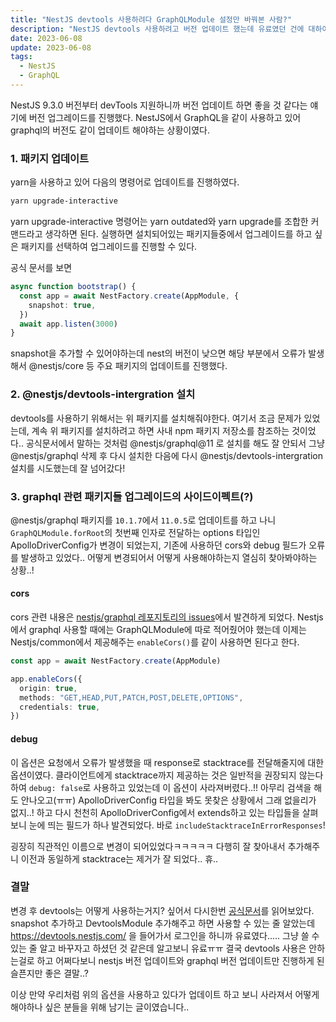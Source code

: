 ```yaml
---
title: "NestJS devtools 사용하려다 GraphQLModule 설정만 바꿔본 사람?"
description: "NestJS devtools 사용하려고 버전 업데이트 했는데 유료였던 건에 대하여"
date: 2023-06-08
update: 2023-06-08
tags:
  - NestJS
  - GraphQL
---
```


NestJS 9.3.0 버전부터 devTools 지원하니까 버전 업데이트 하면 좋을 것 같다는 얘기에 버전 업그레이드를 진행했다.
NestJS에서 GraphQL을 같이 사용하고 있어 graphql의 버전도 같이 업데이트 해야하는 상황이였다.

### 1. 패키지 업데이트

yarn을 사용하고 있어 다음의 명령어로 업데이트를 진행하였다.

```bash
yarn upgrade-interactive
```

yarn upgrade-interactive 명령어는 yarn outdated와 yarn upgrade를 조합한 커맨드라고 생각하면 된다.
실행하면 설치되어있는 패키지들중에서 업그레이드를 하고 싶은 패키지를 선택하여 업그레이드를 진행할 수 있다.

공식 문서를 보면

```typescript
async function bootstrap() {
  const app = await NestFactory.create(AppModule, {
    snapshot: true,
  })
  await app.listen(3000)
}
```

snapshot을 추가할 수 있어야하는데 nest의 버전이 낮으면 해당 부분에서 오류가 발생해서
@nestjs/core 등 주요 패키지의 업데이트를 진행했다.

### 2. @nestjs/devtools-intergration 설치

devtools를 사용하기 위해서는 위 패키지를 설치해줘야한다.
여기서 조금 문제가 있었는데, 계속 위 패키지를 설치하려고 하면 사내 npm 패키지 저장소를 참조하는 것이었다..
공식문서에서 말하는 것처럼 @nestjs/graphql@11 로 설치를 해도 잘 안되서 그냥 @nestjs/graphql 삭제 후 다시 설치한 다음에
다시 @nestjs/devtools-intergration 설치를 시도했는데 잘 넘어갔다!

### 3. graphql 관련 패키지들 업그레이드의 사이드이펙트(?)

@nestjs/graphql 패키지를 `10.1.7`에서 `11.0.5`로 업데이트를 하고 나니
`GraphQLModule.forRoot`의 첫번째 인자로 전달하는 options 타입인 ApolloDriverConfig가 변경이 되었는지,
기존에 사용하던 cors와 debug 필드가 오류를 발생하고 있었다..
어떻게 변경되어서 어떻게 사용해야하는지 열심히 찾아봐야하는 상황..!

#### cors

cors 관련 내용은 [nestjs/graphql 레포지토리의 issues](https://github.com/nestjs/graphql/issues/2752)에서 발견하게 되었다.
Nestjs에서 graphql 사용할 때에는 GraphQLModule에 따로 적어줬어야 했는데 이제는 Nestjs/common에서 제공해주는 `enableCors()`를 같이 사용하면 된다고 한다.

```typescript
const app = await NestFactory.create(AppModule)

app.enableCors({
  origin: true,
  methods: "GET,HEAD,PUT,PATCH,POST,DELETE,OPTIONS",
  credentials: true,
})
```

#### debug

이 옵션은 요청에서 오류가 발생했을 때 response로 stacktrace를 전달해줄지에 대한 옵션이였다.
클라이언트에게 stacktrace까지 제공하는 것은 일반적을 권장되지 않는다 하여 `debug: false`로 사용하고 있었는데 이 옵션이 사라져버렸다..!!
아무리 검색을 해도 안나오고(ㅠㅠ) ApolloDriverConfig 타입을 봐도 못찾은 상황에서
그래 없을리가 없지..! 하고 다시 천천히 ApolloDriverConfig에서 extends하고 있는 타입들을 살펴보니 눈에 띄는 필드가 하나 발견되었다.
바로 `includeStacktraceInErrorResponses`!

굉장히 직관적인 이름으로 변경이 되어있었다ㅋㅋㅋㅋㅋ
다행히 잘 찾아내서 추가해주니 이전과 동일하게 stacktrace는 제거가 잘 되었다.. 휴..

### 결말

변경 후 devtools는 어떻게 사용하는거지? 싶어서 다시한번 [공식문서](https://docs.nestjs.com/devtools/overview)를 읽어보았다.
snapshot 추가하고 DevtoolsModule 추가해주고 하면 사용할 수 있는 줄 알았는데
https://devtools.nestjs.com/ 을 들어가서 로그인을 하니까 유료였다.....
그냥 쓸 수 있는 줄 알고 바꾸자고 하셨던 것 같은데 알고보니 유료ㅠㅠ
결국 devtools 사용은 안하는걸로 하고 어쩌다보니 nestjs 버전 업데이트와 graphql 버전 업데이트만 진행하게 된 슬픈지만 좋은 결말..?

이상 만약 우리처럼 위의 옵션을 사용하고 있다가 업데이트 하고 보니 사라져서 어떻게 해야하나 싶은 분들을 위해 남기는 글이였습니다..
